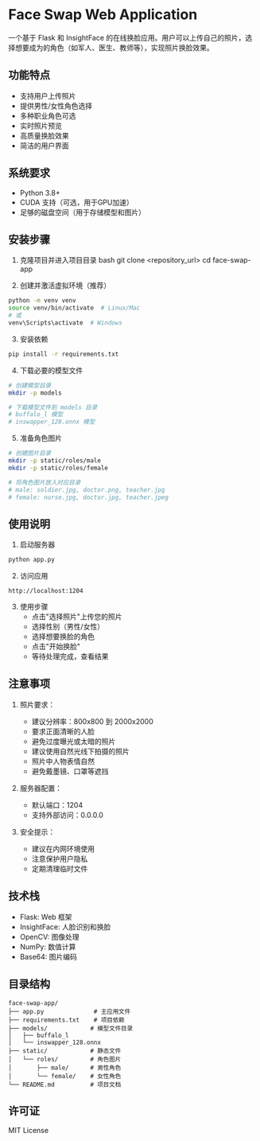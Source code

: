 # Face Swap Web Application

一个基于 Flask 和 InsightFace 的在线换脸应用。用户可以上传自己的照片，选择想要成为的角色（如军人、医生、教师等），实现照片换脸效果。

## 功能特点

- 支持用户上传照片
- 提供男性/女性角色选择
- 多种职业角色可选
- 实时照片预览
- 高质量换脸效果
- 简洁的用户界面

## 系统要求

- Python 3.8+
- CUDA 支持（可选，用于GPU加速）
- 足够的磁盘空间（用于存储模型和图片）

## 安装步骤

1. 克隆项目并进入项目目录
bash
git clone <repository_url>
cd face-swap-app

2. 创建并激活虚拟环境（推荐）
```bash
python -m venv venv
source venv/bin/activate  # Linux/Mac
# 或
venv\Scripts\activate  # Windows
```

3. 安装依赖
```bash
pip install -r requirements.txt
```

4. 下载必要的模型文件
```bash
# 创建模型目录
mkdir -p models

# 下载模型文件到 models 目录
# buffalo_l 模型
# inswapper_128.onnx 模型
```

5. 准备角色图片
```bash
# 创建图片目录
mkdir -p static/roles/male
mkdir -p static/roles/female

# 将角色图片放入对应目录
# male: soldier.jpg, doctor.png, teacher.jpg
# female: nurse.jpg, doctor.jpg, teacher.jpeg
```

## 使用说明

1. 启动服务器
```bash
python app.py
```

2. 访问应用
```
http://localhost:1204
```

3. 使用步骤
   - 点击"选择照片"上传您的照片
   - 选择性别（男性/女性）
   - 选择想要换脸的角色
   - 点击"开始换脸"
   - 等待处理完成，查看结果

## 注意事项

1. 照片要求：
   - 建议分辨率：800x800 到 2000x2000
   - 要求正面清晰的人脸
   - 避免过度曝光或太暗的照片
   - 建议使用自然光线下拍摄的照片
   - 照片中人物表情自然
   - 避免戴墨镜、口罩等遮挡

2. 服务器配置：
   - 默认端口：1204
   - 支持外部访问：0.0.0.0

3. 安全提示：
   - 建议在内网环境使用
   - 注意保护用户隐私
   - 定期清理临时文件

## 技术栈

- Flask: Web 框架
- InsightFace: 人脸识别和换脸
- OpenCV: 图像处理
- NumPy: 数值计算
- Base64: 图片编码

## 目录结构

```
face-swap-app/
├── app.py              # 主应用文件
├── requirements.txt    # 项目依赖
├── models/            # 模型文件目录
│   ├── buffalo_l
│   └── inswapper_128.onnx
├── static/            # 静态文件
│   └── roles/         # 角色图片
│       ├── male/      # 男性角色
│       └── female/    # 女性角色
└── README.md          # 项目文档
```

## 许可证

MIT License